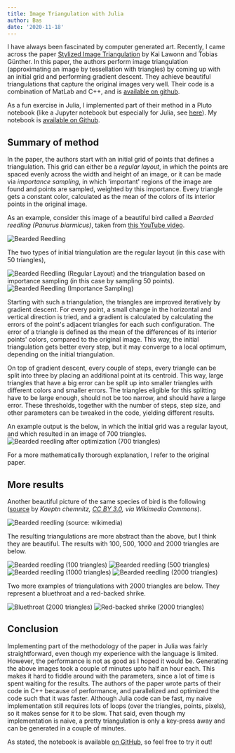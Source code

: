 ```yaml
---
title: Image Triangulation with Julia
author: Bas
date: '2020-11-18'
---
```


I have always been fascinated by computer generated art. Recently, I came across the paper [Stylized Image Triangulation](https://cgl.ethz.ch/Downloads/Publications/Papers/2018/Law18a/Law18a.pdf) by Kai Lawonn and Tobias Günther. In this paper, the authors perform image triangulation (approximating an image by tessellation with triangles) by coming up with an initial grid and performing gradient descent. They achieve beautiful triangulations that capture the original images very well. Their code is a combination of MatLab and C++, and is [available on github](https://github.com/tobguent/image-triangulation).
  
As a fun exercise in Julia, I implemented part of their method in a Pluto notebook (like a Jupyter notebook but especially for Julia, see [here](https://github.com/fonsp/Pluto.jl)). My notebook is [available on Github](https://github.com/basjacobs93/image_triangulation).  

## Summary of method
In the paper, the authors start with an initial grid of points that defines a triangulation. This grid can either be a _regular layout_, in which the points are spaced evenly across the width and height of an image, or it can be made via _importance sampling_, in which 'important' regions of the image are found and points are sampled, weighted by this importance. Every triangle gets a constant color, calculated as the mean of the colors of its interior points in the original image.

As an example, consider this image of a beautiful bird called a _Bearded reedling (Panurus biarmicus)_, taken from [this YouTube video](https://www.youtube.com/watch?v=i8YPjJSuse0).

![Bearded Reedling](/post/2020-11-18-image-triangulation-with-julia/baardman_2.png)

The two types of initial triangulation are the regular layout (in this case with 50 triangles),

![Bearded Reedling (Regular Layout)](/post/2020-11-18-image-triangulation-with-julia/baardman_2_regular_layout.png)
and the triangulation based on importance sampling (in this case by sampling 50 points).
![Bearded Reedling (Importance Sampling)](/post/2020-11-18-image-triangulation-with-julia/baardman_2_importance_sampling.png)

Starting with such a triangulation, the triangles are improved iteratively by gradient descent. For every point, a small change in the horizontal and vertical direction is tried, and a gradient is calculated by calculating the errors of the point's adjacent triangles for each such configuration. The error of a triangle is defined as the mean of the differences of its interior points' colors, compared to the original image. This way, the initial triangulation gets better every step, but it may converge to a local optimum, depending on the initial triangulation.  

On top of gradient descent, every couple of steps, every triangle can be split into three by placing an additional point at its centroid. This way, large triangles that have a big error can be split up into smaller triangles with different colors and smaller errors. The triangles eligible for this splitting have to be large enough, should not be too narrow, and should have a large error. These thresholds, together with the number of steps, step size, and other parameters can be tweaked in the code, yielding different results.  

An example output is the below, in which the initial grid was a regular layout, and which resulted in an image of 700 triangles.
![Bearded reedling after optimization (700 triangles)](/post/2020-11-18-image-triangulation-with-julia/baardman_2_700.png)

For a more mathematically thorough explanation, I refer to the original paper.  


## More results

Another beautiful picture of the same species of bird is the following ([source](https://commons.wikimedia.org/wiki/File:Bartmeise(Cropped)_by_Wolfram_Riech.jpg) by _Kaeptn chemnitz, [CC BY 3.0](https://creativecommons.org/licenses/by/3.0), via Wikimedia Commons_).

![Bearded reedling (source: wikimedia)](/post/2020-11-18-image-triangulation-with-julia/baardman.png)

The resulting triangulations are more abstract than the above, but I think they are beautiful. The results with 100, 500, 1000 and 2000 triangles are below.

![Bearded reedling (100 triangles)](/post/2020-11-18-image-triangulation-with-julia/baardman_100.png)
![Bearded reedling (500 triangles)](/post/2020-11-18-image-triangulation-with-julia/baardman_500.png)
![Bearded reedling (1000 triangles)](/post/2020-11-18-image-triangulation-with-julia/baardman_imp_1000.png)
![Bearded reedling (2000 triangles)](/post/2020-11-18-image-triangulation-with-julia/baardman_2000.png)

Two more examples of triangulations with 2000 triangles are below. They represent a bluethroat and a red-backed shrike.

![Bluethroat (2000 triangles)](/post/2020-11-18-image-triangulation-with-julia/blauwborst_2000.png)
![Red-backed shrike (2000 triangles)](/post/2020-11-18-image-triangulation-with-julia/klauwier_2000.png)

## Conclusion

Implementing part of the methodology of the paper in Julia was fairly straightforward, even though my experience with the language is limited. However, the performance is not as good as I hoped it would be. Generating the above images took a couple of minutes upto half an hour each. This makes it hard to fiddle around with the parameters, since a lot of time is spent waiting for the results. The authors of the paper wrote parts of their code in C++ because of performance, and parallelized and optimized the code such that it was faster. Although Julia code can be fast, my naive implementation still requires lots of loops (over the triangles, points, pixels), so it makes sense for it to be slow. That said, even though my implementation is naive, a pretty triangulation is only a key-press away and can be generated in a couple of minutes.  

As stated, the notebook is available [on GitHub](https://github.com/basjacobs93/image_triangulation), so feel free to try it out!
